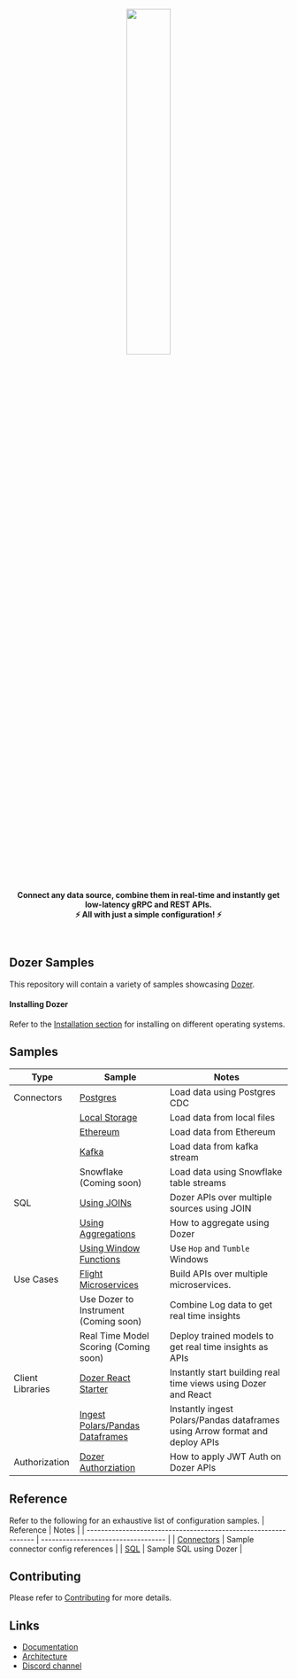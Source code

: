 <div align="center">
    <a target="_blank" href="https://getdozer.io/">
        <br><img src="https://dozer-assets.s3.ap-southeast-1.amazonaws.com/logo-blue.svg" width=40%><br>
    </a>
</div>

<p align="center">
    <br />
    <b>
    Connect any data source, combine them in real-time and instantly get low-latency gRPC and REST APIs.<br>
    ⚡ All with just a simple configuration! ⚡️
    </b>
</p>
<br />

## Dozer Samples

This repository will contain a variety of samples showcasing [Dozer](https://github.com/getdozer/dozer).

#### Installing Dozer

Refer to the [Installation section](https://getdozer.io/docs/installation) for installing on different operating systems.

## Samples

| Type             | Sample                                                                   | Notes                                                                        |
| ---------------- | ------------------------------------------------------------------------ | ---------------------------------------------------------------------------- |
| Connectors       | [Postgres](./connectors/postgres)                                        | Load data using Postgres CDC                                                 |
|                  | [Local Storage](./connectors/local-storage)                              | Load data from local files                                                   |
|                  | [Ethereum](./connectors/ethereum)                              | Load data from Ethereum                                                   |
|                  | [Kafka](./connectors/kafka)                              | Load data from kafka stream                                                   |
|                  | Snowflake (Coming soon)                                                  | Load data using Snowflake table streams                                      |
| SQL              | [Using JOINs](./sql/join)                                                | Dozer APIs over multiple sources using JOIN                                  |
|                  | [Using Aggregations](./sql/aggregations)                                 | How to aggregate using Dozer                                                 |
|                  | [Using Window Functions](./sql/window-functions)                         | Use `Hop` and `Tumble` Windows                                               |
| Use Cases        | [Flight Microservices](./usecases/pg-flights)                            | Build APIs over multiple microservices.                                      |
|                  | Use Dozer to Instrument (Coming soon)                                    | Combine Log data to get real time insights                                   |
|                  | Real Time Model Scoring (Coming soon)                                    | Deploy trained models to get real time insights as APIs                      |
| Client Libraries | [Dozer React Starter](./usecases/react/)                                        | Instantly start building real time views using Dozer and React               |
|                  | [Ingest Polars/Pandas Dataframes](./client-samples/ingest-python-sample) | Instantly ingest Polars/Pandas dataframes using Arrow format and deploy APIs |
| Authorization    | [Dozer Authorziation](./usecases/api-auth/README.md)                                        | How to apply JWT Auth on Dozer APIs                                          |



## Reference

Refer to the following for an exhaustive list of configuration samples.
| Reference                                                       | Notes                               |
| --------------------------------------------------------------- | ----------------------------------- |
| [Connectors](https://getdozer.io/docs/configuration/connectors) | Sample connector config references |
| [SQL](https://getdozer.io/docs/sql/introduction)                | Sample SQL using Dozer              |


## Contributing
Please refer to [Contributing](https://getdozer.io/docs/contributing/overview) for more details.


## Links

- [Documentation](https://getdozer.io/docs/dozer/)
- [Architecture](https://getdozer.io/docs/dozer/architecture)
- [Discord channel](https://discord.gg/3eWXBgJaEQ)
